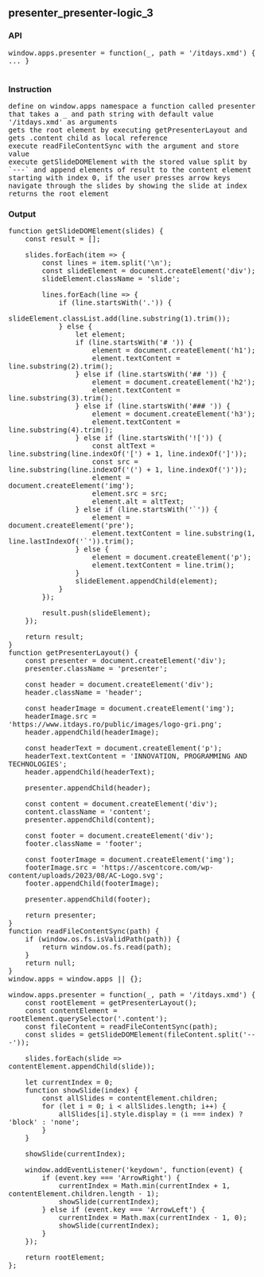 ## presenter_presenter-logic_3
### API

<pre style='text-wrap: wrap'>
window.apps.presenter = function(_, path = '/itdays.xmd') { ... }

</pre>
### Instruction

<pre style='text-wrap: wrap'>
define on window.apps namespace a function called presenter  that takes a _ and path string with default value '/itdays.xmd' as arguments
gets the root element by executing getPresenterLayout and gets .content child as local reference
execute readFileContentSync with the argument and store value
execute getSlideDOMElement with the stored value split by `---` and append elements of result to the content element
starting with index 0, if the user presses arrow keys navigate through the slides by showing the slide at index
returns the root element
</pre>
### Output

<pre style='text-wrap: wrap'>
function getSlideDOMElement(slides) {
    const result = [];
    
    slides.forEach(item => {
        const lines = item.split('\n');
        const slideElement = document.createElement('div');
        slideElement.className = 'slide';

        lines.forEach(line => {
            if (line.startsWith('.')) {
                slideElement.classList.add(line.substring(1).trim());
            } else {
                let element;
                if (line.startsWith('# ')) {
                    element = document.createElement('h1');
                    element.textContent = line.substring(2).trim();
                } else if (line.startsWith('## ')) {
                    element = document.createElement('h2');
                    element.textContent = line.substring(3).trim();
                } else if (line.startsWith('### ')) {
                    element = document.createElement('h3');
                    element.textContent = line.substring(4).trim();
                } else if (line.startsWith('![')) {
                    const altText = line.substring(line.indexOf('[') + 1, line.indexOf(']'));
                    const src = line.substring(line.indexOf('(') + 1, line.indexOf(')'));
                    element = document.createElement('img');
                    element.src = src;
                    element.alt = altText;
                } else if (line.startsWith('`')) {
                    element = document.createElement('pre');
                    element.textContent = line.substring(1, line.lastIndexOf('`')).trim();
                } else {
                    element = document.createElement('p');
                    element.textContent = line.trim();
                }
                slideElement.appendChild(element);
            }
        });

        result.push(slideElement);
    });

    return result;
}
function getPresenterLayout() {
    const presenter = document.createElement('div');
    presenter.className = 'presenter';

    const header = document.createElement('div');
    header.className = 'header';

    const headerImage = document.createElement('img');
    headerImage.src = 'https://www.itdays.ro/public/images/logo-gri.png';
    header.appendChild(headerImage);

    const headerText = document.createElement('p');
    headerText.textContent = 'INNOVATION, PROGRAMMING AND TECHNOLOGIES';
    header.appendChild(headerText);

    presenter.appendChild(header);

    const content = document.createElement('div');
    content.className = 'content';
    presenter.appendChild(content);

    const footer = document.createElement('div');
    footer.className = 'footer';

    const footerImage = document.createElement('img');
    footerImage.src = 'https://ascentcore.com/wp-content/uploads/2023/08/AC-Logo.svg';
    footer.appendChild(footerImage);

    presenter.appendChild(footer);

    return presenter;
}
function readFileContentSync(path) {
    if (window.os.fs.isValidPath(path)) {
        return window.os.fs.read(path);
    }
    return null;
}
window.apps = window.apps || {};

window.apps.presenter = function(_, path = '/itdays.xmd') {
    const rootElement = getPresenterLayout();
    const contentElement = rootElement.querySelector('.content');
    const fileContent = readFileContentSync(path);
    const slides = getSlideDOMElement(fileContent.split('---'));
    
    slides.forEach(slide => contentElement.appendChild(slide));
    
    let currentIndex = 0;
    function showSlide(index) {
        const allSlides = contentElement.children;
        for (let i = 0; i < allSlides.length; i++) {
            allSlides[i].style.display = (i === index) ? 'block' : 'none';
        }
    }
    
    showSlide(currentIndex);
    
    window.addEventListener('keydown', function(event) {
        if (event.key === 'ArrowRight') {
            currentIndex = Math.min(currentIndex + 1, contentElement.children.length - 1);
            showSlide(currentIndex);
        } else if (event.key === 'ArrowLeft') {
            currentIndex = Math.max(currentIndex - 1, 0);
            showSlide(currentIndex);
        }
    });
    
    return rootElement;
};

</pre>
